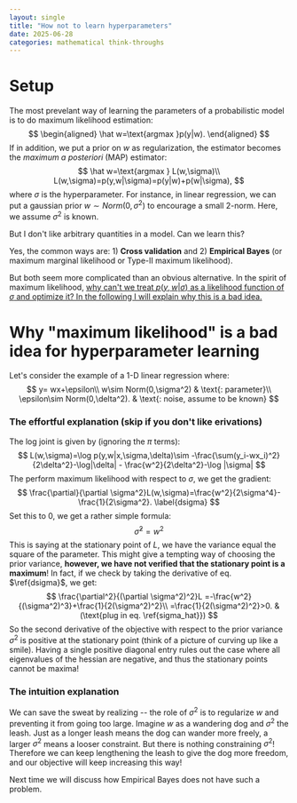 ```yaml
---
layout: single
title: "How not to learn hyperparameters"
date: 2025-06-28
categories: mathematical think-throughs
---
```


# Setup

The most prevelant way of learning the parameters of a probabilistic model is to do maximum likelihood estimation:
$$
\begin{aligned}
\hat w=\text{argmax }p(y|w).
\end{aligned}
$$
If in addition, we put a prior on $w$ as regularization, the estimator becomes the *maximum a posteriori* (MAP) estimator:
$$
\hat w=\text{argmax } L(w,\sigma)\\
L(w,\sigma)=p(y,w|\sigma)=p(y|w)+p(w|\sigma),
$$
where $\sigma$ is the hyperparameter. For instance, in linear regression, we can put a gaussian prior $w\sim Norm(0,\sigma^2)$ to encourage a small 2-norm. Here, we assume $\sigma^2$ is known. 

But I don't like arbitrary quantities in a model. Can we learn this?

Yes, the common ways are: 1) **Cross validation** and 2) **Empirical Bayes** (or maximum marginal likelihood or Type-II maximum likelihood). 

But both seem more complicated than an obvious alternative. In the spirit of maximum likelihood, <u>why can't we treat $p(y,w|\sigma)$ as a likelihood function of $\sigma$ and optimize it? In the following I will explain why this is a bad idea.</u>



# Why "maximum likelihood" is a bad idea for hyperparameter learning  

Let's consider the example of a 1-D linear regression where:
$$
y= wx+\epsilon\\
w\sim Norm(0,\sigma^2) & \text{: parameter}\\
\epsilon\sim Norm(0,\delta^2). & \text{: noise, assume to be known}
$$

### The effortful explanation (skip if you don't like erivations)

The log joint is given by (ignoring the $\pi$ terms):
$$
L(w,\sigma)=\log p(y,w|x,\sigma,\delta)\sim -\frac{\sum(y_i-wx_i)^2}{2\delta^2}-\log|\delta| - \frac{w^2}{2\delta^2}-\log |\sigma|
$$
The perform maximum likelihood with respect to $\sigma$, we get the gradient:
$$
\frac{\partial}{\partial \sigma^2}L(w,\sigma)=\frac{w^2}{2\sigma^4}-\frac{1}{2\sigma^2}. \label{dsigma}
$$
Set this to $0$, we get a rather simple formula: 
$$
\hat \sigma^2=w^2 \label{sigma_hat}
$$
This is saying at the stationary point of $L$, we have the variance equal the square of the parameter. This might give a tempting way of choosing the prior variance, **however, we have not verified that the stationary point is a maximum**! In fact, if we check by taking the derivative of eq. $\ref{dsigma}$, we get:
$$
\frac{\partial^2}{(\partial \sigma^2)^2}L =-\frac{w^2}{(\sigma^2)^3}+\frac{1}{2(\sigma^2)^2}\\
=\frac{1}{2(\sigma^2)^2}>0. &(\text{plug in eq. \ref{sigma_hat}})
$$
So the second derivative of the objective with respect to the prior variance $\sigma^2$ is positive at the stationary point (think of a picture of curving up like a smile). Having a single positive diagonal entry rules out the case where all eigenvalues of the hessian are negative, and thus the stationary points cannot be maxima!    

### The intuition explanation

We can save the sweat by realizing -- the role of $\sigma^2$ is to regularize $w$ and preventing it from going too large. Imagine $w$ as a wandering dog and $\sigma^2$ the leash. Just as a longer leash means the dog can wander more freely, a larger $\sigma^2$ means a looser constraint. But there is nothing constraining $\sigma^2$! Therefore we can keep lengthening the leash to give the dog more freedom, and our objective will keep increasing this way! 



Next time we will discuss how Empirical Bayes does not have such a problem. 


